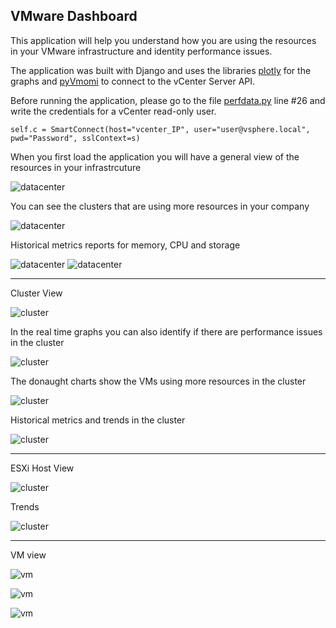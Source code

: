 VMware Dashboard
------------------

This application will help you understand how you are using the resources in your VMware infrastructure and identity performance issues. 

 The application was built with Django and uses the libraries [plotly](https://plot.ly/graphing-libraries/) for the graphs and [pyVmomi](https://github.com/vmware/pyvmomi) to connect to the vCenter Server API. 
 
 Before running the application, please go to the file [perfdata.py](application/lib/perfdata.py) line #26 and write the credentials for a vCenter read-only user. 
 ```
 self.c = SmartConnect(host="vcenter_IP", user="user@vsphere.local", pwd="Password", sslContext=s)
 ```
 
 When you first load the application you will have a general view of the resources in your infrastrcuture 

 ![datacenter](img/datacenter_1.PNG)

You can see the clusters that are using more resources in your company 

![datacenter](img/datacenter_2.PNG)

Historical metrics reports for memory, CPU and storage

![datacenter](img/datacenter_3.PNG)
![datacenter](img/datacenter_4.PNG)

---

Cluster View

![cluster](img/cluster_1.PNG)

In the real time graphs you can also identify if there are performance issues in the cluster 

![cluster](img/cluster_2.PNG)

The donaught charts show the VMs using more resources in the cluster

![cluster](img/cluster_3.PNG)

Historical metrics and trends in the cluster

![cluster](img/cluster_4.PNG)

---

ESXi Host View

![cluster](img/esxi_1.PNG)

Trends

![cluster](img/esxi_2.PNG)

---

VM view

![vm](img/vm_1.PNG)

![vm](img/vm_2.PNG)

![vm](img/vm_3.PNG)
